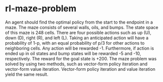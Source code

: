 # rl-maze-problem
An agent should find the optimal policy from the start to the endpoint in a maze. The maze consists of several walls, oils, and bumps. The state space of this maze is 248 cells. There are four possible actions such as up (U), down (D), right (R), and left (L). Taking an anticipated action will have a probability of 1-p, with an equal probability of p/3 for other actions to neighboring cells. Any action will be rewarded -1. Furthermore, if action is ended up in oil states and bump states will be rewarded -5 and -10, respectively. The reward for the goal state is +200. The maze problem was solved by using two methods, such as vector-form policy iteration and vector-form value iteration. Vector-form policy iteration and value iteration yield the same result.
